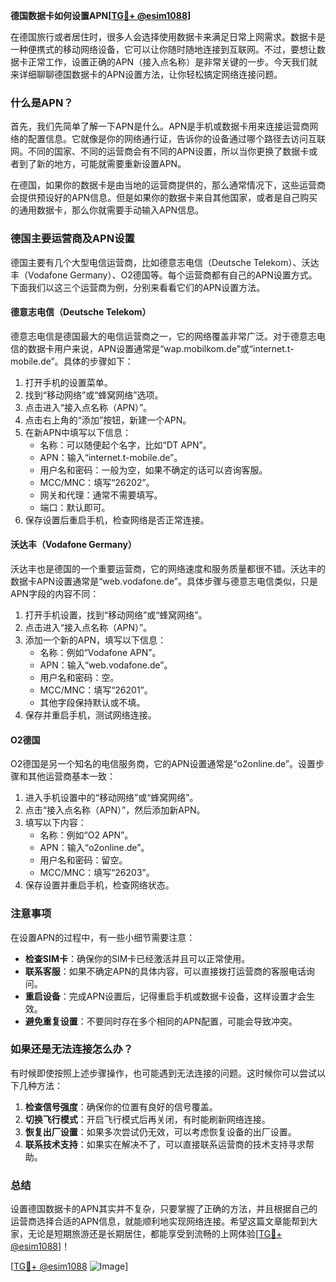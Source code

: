 **德国数据卡如何设置APN[[TG💪+ @esim1088](https://t.me/s/esim1088)]**

在德国旅行或者居住时，很多人会选择使用数据卡来满足日常上网需求。数据卡是一种便携式的移动网络设备，它可以让你随时随地连接到互联网。不过，要想让数据卡正常工作，设置正确的APN（接入点名称）是非常关键的一步。今天我们就来详细聊聊德国数据卡的APN设置方法，让你轻松搞定网络连接问题。

### 什么是APN？

首先，我们先简单了解一下APN是什么。APN是手机或数据卡用来连接运营商网络的配置信息。它就像是你的网络通行证，告诉你的设备通过哪个路径去访问互联网。不同的国家、不同的运营商会有不同的APN设置，所以当你更换了数据卡或者到了新的地方，可能就需要重新设置APN。

在德国，如果你的数据卡是由当地的运营商提供的，那么通常情况下，这些运营商会提供预设好的APN信息。但是如果你的数据卡来自其他国家，或者是自己购买的通用数据卡，那么你就需要手动输入APN信息。

### 德国主要运营商及APN设置

德国主要有几个大型电信运营商，比如德意志电信（Deutsche Telekom）、沃达丰（Vodafone Germany）、O2德国等。每个运营商都有自己的APN设置方式。下面我们以这三个运营商为例，分别来看看它们的APN设置方法。

#### 德意志电信（Deutsche Telekom）

德意志电信是德国最大的电信运营商之一，它的网络覆盖非常广泛。对于德意志电信的数据卡用户来说，APN设置通常是“wap.mobilkom.de”或“internet.t-mobile.de”。具体的步骤如下：

1. 打开手机的设置菜单。
2. 找到“移动网络”或“蜂窝网络”选项。
3. 点击进入“接入点名称（APN）”。
4. 点击右上角的“添加”按钮，新建一个APN。
5. 在新APN中填写以下信息：
   - 名称：可以随便起个名字，比如“DT APN”。
   - APN：输入“internet.t-mobile.de”。
   - 用户名和密码：一般为空，如果不确定的话可以咨询客服。
   - MCC/MNC：填写“26202”。
   - 网关和代理：通常不需要填写。
   - 端口：默认即可。
6. 保存设置后重启手机，检查网络是否正常连接。

#### 沃达丰（Vodafone Germany）

沃达丰也是德国的一个重要运营商，它的网络速度和服务质量都很不错。沃达丰的数据卡APN设置通常是“web.vodafone.de”。具体步骤与德意志电信类似，只是APN字段的内容不同：

1. 打开手机设置，找到“移动网络”或“蜂窝网络”。
2. 点击进入“接入点名称（APN）”。
3. 添加一个新的APN，填写以下信息：
   - 名称：例如“Vodafone APN”。
   - APN：输入“web.vodafone.de”。
   - 用户名和密码：空。
   - MCC/MNC：填写“26201”。
   - 其他字段保持默认或不填。
4. 保存并重启手机，测试网络连接。

#### O2德国

O2德国是另一个知名的电信服务商，它的APN设置通常是“o2online.de”。设置步骤和其他运营商基本一致：

1. 进入手机设置中的“移动网络”或“蜂窝网络”。
2. 点击“接入点名称（APN）”，然后添加新APN。
3. 填写以下内容：
   - 名称：例如“O2 APN”。
   - APN：输入“o2online.de”。
   - 用户名和密码：留空。
   - MCC/MNC：填写“26203”。
4. 保存设置并重启手机，检查网络状态。

### 注意事项

在设置APN的过程中，有一些小细节需要注意：

- **检查SIM卡**：确保你的SIM卡已经激活并且可以正常使用。
- **联系客服**：如果不确定APN的具体内容，可以直接拨打运营商的客服电话询问。
- **重启设备**：完成APN设置后，记得重启手机或数据卡设备，这样设置才会生效。
- **避免重复设置**：不要同时存在多个相同的APN配置，可能会导致冲突。

### 如果还是无法连接怎么办？

有时候即使按照上述步骤操作，也可能遇到无法连接的问题。这时候你可以尝试以下几种方法：

1. **检查信号强度**：确保你的位置有良好的信号覆盖。
2. **切换飞行模式**：开启飞行模式后再关闭，有时能刷新网络连接。
3. **恢复出厂设置**：如果多次尝试仍无效，可以考虑恢复设备的出厂设置。
4. **联系技术支持**：如果实在解决不了，可以直接联系运营商的技术支持寻求帮助。

### 总结

设置德国数据卡的APN其实并不复杂，只要掌握了正确的方法，并且根据自己的运营商选择合适的APN信息，就能顺利地实现网络连接。希望这篇文章能帮到大家，无论是短期旅游还是长期居住，都能享受到流畅的上网体验[[TG💪+ @esim1088](https://t.me/s/esim1088)]！

[[TG💪+ @esim1088](https://t.me/s/esim1088) ![Image](https://i.postimg.cc/4NQfJmqS/Snipaste-2025-05-13-00-14-12.png)]